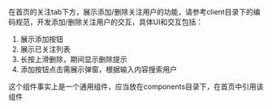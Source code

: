 在首页的关注tab下方，展示添加/删除关注用户的功能，请参考client目录下的编码规范，开发添加/删除关注用户的交互，具体UI和交互包括：
1. 展示添加按钮
2. 展示已关注列表
3. 长按上滑删除，期间显示删除提示
4. 添加按钮点击需展示弹窗，根据输入内容搜索用户

这个组件事实上是一个通用组件，应当放在components目录下，在首页中引用该组件